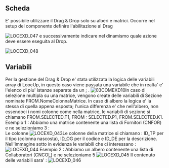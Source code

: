 ## Scheda
E' possibile utilizzare il Drag & Drop solo su alberi e matrici.
Occorre nel setup del componente definire l'abilitazione al Drag

![LOCEXD_047](http://doc.smeup.com/immagini/LOCEXD_DED/LOCEXD_047.png)
e successivamente indicare nel dinamismo quale azione deve essere eseguita al Drop.

![LOCEXD_048](http://doc.smeup.com/immagini/LOCEXD_DED/LOCEXD_048.png)

## Variabili
Per la gestione del Drag & Drop e' stata utilizzata la logica delle variabili array di LoocUp, in questo caso viene passata una variabile che in realta' e' l'elenco di piu' istanze separate da un ; .
![03COMEXD10](http://doc.smeup.com/immagini/LOCEXD_DED/03COMEXD10.png)In caso di selezione multipla su una matrice, vengono create delle variabili di Sezione nominate FROM.NomeColonnaMatrice. In caso di albero la logica e' la stessa di quella appena esposta;
l'unica differenza e' che nell'albero, non essendoci i nomi colonne come nella matrice, le variabili di sezione si chiamano FROM.SELECTED.T1, FROM : SELECTED.P1, FROM.SELECTED.K1.
Esempio 1 :  Abbiamo una matrice contenente una lista di Fornitori (CNFOR) e ne selezioniamo 3 :      
Le colonne
![LOCEXD_043](http://doc.smeup.com/immagini/LOCEXD_DED/LOCEXD_043.png)Le colonne della matrice si chiamano : ID_TP per il tipo (colonna nascosta), ID_OG per il codice e ID_DE per la descrizione. Nell'immagine sotto in evidenza le variabili che ci interessano : 
![LOCEXD_044](http://doc.smeup.com/immagini/LOCEXD_DED/LOCEXD_044.png)
Esempio 2 :  Abbiamo un albero contenente una lista di Collaboratori (CNCOL) e ne selezioniamo 5
![LOCEXD_045](http://doc.smeup.com/immagini/LOCEXD_DED/LOCEXD_045.png)
Il contenuto delle variabili sara' : 
![LOCEXD_046](http://doc.smeup.com/immagini/LOCEXD_DED/LOCEXD_046.png)

